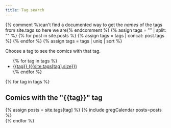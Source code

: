 ```yaml
---
title: Tag search
---
```

{% comment %}can't find a documented way to get the *names* of the tags from site.tags so here we are{% endcomment %}
{% assign tags = "" | split: "" %}
{% for post in site.posts %}
{% assign tags = tags | concat: post.tags %}
{% endfor %}
{% assign tags = tags | uniq | sort %}

<nav>
Choose a tag to see the comics with that tag.<br>
<ul>
{% for tag in tags %}
<li><a href="#{{tag | xml_escape}}">{{tag}} ({{site.tags[tag].size}})</a></li>
{% endfor %}
</ul>
</nav>
{% for tag in tags %}
<div id="{{tag | xml_escape}}" class="shos">
<h2>Comics with the "{{tag}}" tag</h2>
{% assign posts = site.tags[tag] %}
{% include gregCalendar posts=posts %}
</div>
{% endfor %}

